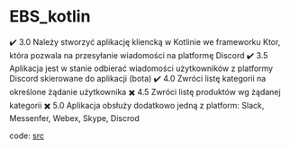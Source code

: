 # EBS_kotlin

:heavy_check_mark: 3.0 Należy stworzyć aplikację kliencką w Kotlinie we frameworku Ktor, 
    która pozwala na przesyłanie wiadomości na platformę Discord
:heavy_check_mark: 3.5 Aplikacja jest w stanie odbierać wiadomości użytkowników z
    platformy Discord skierowane do aplikacji (bota)
:heavy_check_mark: 4.0 Zwróci listę kategorii na określone żądanie użytkownika
:heavy_multiplication_x: 4.5 Zwróci listę produktów wg żądanej kategorii
:heavy_multiplication_x: 5.0 Aplikacja obsłuży dodatkowo jedną z platform: Slack, Messenfer, Webex, Skype, Discrod

code: [src](https://github.com/ChristianCitterio/EBS_kotlin/tree/main/src/main/kotlin)